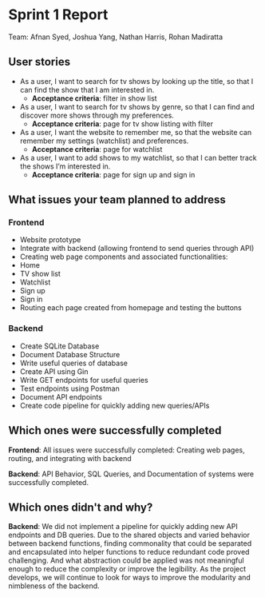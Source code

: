 # Sprint 1 Report
Team: Afnan Syed, Joshua Yang, Nathan Harris, Rohan Madiratta
## User stories
- As a user, I want to search for tv shows by looking up the title, so that I can find the show that I am interested in.
  - **Acceptance criteria**: filter in show list
- As a user, I want to search for tv shows by genre, so that I can find and discover more shows through my preferences.
  - **Acceptance criteria**: page for tv show listing with filter
- As a user, I want the website to remember me, so that the website can remember my settings (watchlist) and preferences.
  - **Acceptance criteria**: page for watchlist
- As a user, I want to add shows to my watchlist, so that I can better track the shows I’m interested in.
  - **Acceptance criteria**: page for sign up and sign in
## What issues your team planned to address
### Frontend
- Website prototype
- Integrate with backend (allowing frontend to send queries through API)
- Creating web page components and associated functionalities:
- Home
- TV show list
- Watchlist
- Sign up
- Sign in
- Routing each page created from homepage and testing the buttons
### Backend
- Create SQLite Database
- Document Database Structure
- Write useful queries of database
- Create API using Gin
- Write GET endpoints for useful queries
- Test endpoints using Postman
- Document API endpoints
- Create code pipeline for quickly adding new queries/APIs
## Which ones were successfully completed
**Frontend**:
All issues were successfully completed: Creating web pages, routing, and integrating with backend

**Backend**:
API Behavior, SQL Queries, and Documentation of systems were successfully completed.
## Which ones didn't and why?
**Backend**: 
We did not implement a pipeline for quickly adding new API endpoints and DB queries. Due to the shared objects and varied behavior between backend functions, finding commonality that could be separated and encapsulated into helper functions to reduce redundant code proved challenging. And what abstraction could be applied was not meaningful enough to reduce the complexity or improve the legibility. As the project develops, we will continue to look for ways to improve the modularity and nimbleness of the backend.



